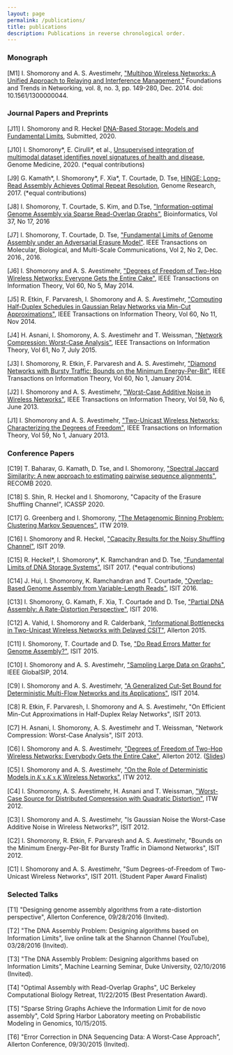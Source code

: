 ```yaml
---
layout: page
permalink: /publications/
title: publications
description: Publications in reverse chronological order.
---
```



<h3>Monograph</h3>
<a name="j1"></a>
<p>[M1] I. Shomorony and A. S. Avestimehr, <a href="http://www.nowpublishers.com/articles/foundations-and-trends-in-networking/NET-044">"Multihop Wireless Networks: A Unified Approach to Relaying and Interference Management,"</a> Foundations and Trends in Networking, vol. 8, no. 3, pp. 149-280, Dec. 2014. doi: 10.1561/1300000044.

<h3>Journal Papers and Preprints</h3>


<a name="j11"></a>
<p>[J11] I. Shomorony and R. Heckel <a href="https://arxiv.org/abs/2001.06311">DNA-Based Storage: Models and Fundamental Limits</a>, Submitted, 2020. </p>
<a name="j10"></a>
<p>[J10] I. Shomorony*, E. Cirulli*, et al., <a href="https://genomemedicine.biomedcentral.com/articles/10.1186/s13073-019-0705-z">Unsupervised integration of multimodal dataset identifies novel signatures of health and disease</a>, Genome Medicine, 2020. (*equal contributions)</p>
<a name="j9"></a>
<p>[J9] G. Kamath*, I. Shomorony*, F. Xia*, T. Courtade, D. Tse, <a href="http://genome.cshlp.org/content/early/2017/03/20/gr.216465.116">HINGE: Long-Read Assembly Achieves Optimal Repeat Resolution</a>, Genome Research, 2017. (*equal contributions)</p>
<a name="j8"></a>
<p>[J8] I. Shomorony, T. Courtade, S. Kim, and D.Tse, <a href="http://bioinformatics.oxfordjournals.org/content/32/17/i494">"Information-optimal Genome Assembly via Sparse Read-Overlap Graphs"</a>, Bioinformatics, Vol 37, No 17, 2016</p>
<a name="j7"></a>
<p>[J7] I. Shomorony, T. Courtade, D. Tse, <a href="error_correction.pdf">"Fundamental Limits of Genome Assembly under an Adversarial Erasure Model"</a>. IEEE Transactions on Molecular, Biological, and Multi-Scale Communications, Vol 2, No 2, Dec. 2016., 2016.</p>
<a name="j6"></a>
<p>[J6] I. Shomorony and A. S. Avestimehr, <a href="http://arxiv.org/pdf/1210.2143">"Degrees of Freedom of Two-Hop Wireless Networks: Everyone Gets the Entire Cake"</a>, IEEE Transactions on Information Theory, Vol 60, No 5, May 2014.</p>
<a name="j5"></a>
<p>[J5] R. Etkin, F. Parvaresh, I. Shomorony and A. S. Avestimehr, <a href="http://arxiv.org/pdf/1305.2548">"Computing Half-Duplex Schedules in Gaussian Relay Networks via Min-Cut Approximations"</a>, IEEE Transactions on Information Theory, Vol 60, No 11, Nov 2014.</p>
<a name="j4"></a>
<p>[J4] H. Asnani, I. Shomorony, A. S. Avestimehr and T. Weissman, <a href="http://arxiv.org/pdf/1304.1828">"Network Compression: Worst-Case Analysis"</a>, IEEE Transactions on Information Theory, Vol 61, No 7, July 2015.</p>
<a name="j3"></a>
<p>[J3] I. Shomorony, R. Etkin, F. Parvaresh and A. S. Avestimehr, <a href="http://arxiv.org/pdf/1205.6186">"Diamond Networks with Bursty Traffic: Bounds on the Minimum Energy-Per-Bit"</a>, IEEE Transactions on Information Theory, Vol 60, No 1, January 2014.</p>
<a name="j2"></a>
<p>[J2] I. Shomorony and A. S. Avestimehr, <a href="http://arxiv.org/pdf/1202.2687">"Worst-Case Additive Noise in Wireless Networks"</a>, IEEE Transactions on Information Theory, Vol 59, No 6, June 2013.</p>
      <a name="j1"></a>
<p>[J1] I. Shomorony and A. S. Avestimehr, <a href="http://arxiv.org/pdf/1102.2498">"Two-Unicast Wireless Networks: Characterizing the Degrees of Freedom"</a>, IEEE Transactions on Information Theory, Vol 59, No 1, January 2013.</p>







<h3>Conference Papers</h3>


<a name="c19"></a>
<p>[C19] T. Baharav, G. Kamath, D. Tse, and I. Shomorony, <a href="https://www.biorxiv.org/content/10.1101/800581v2">"Spectral Jaccard Similarity: A new approach to estimating pairwise sequence alignments"</a>, RECOMB 2020. </p>
<a name="c18"></a>
<p>[C18] S. Shin, R. Heckel and I. Shomorony, "Capacity of the Erasure Shuffling Channel", ICASSP 2020. </p>
<a name="c17"></a>
<p>[C17] G. Greenberg and I. Shomorony, <a href="https://arxiv.org/abs/1912.05741">"The Metagenomic Binning Problem: Clustering Markov Sequences"</a>, ITW 2019. </p>
<a name="c16"></a>
<p>[C16] I. Shomorony and R. Heckel, <a href="https://arxiv.org/abs/1902.10832">"Capacity Results for the Noisy Shuffling Channel"</a>, ISIT 2019.</p>
<a name="c15"></a>
<p>[C15] R. Heckel*, I. Shomorony*, K. Ramchandran and D. Tse, <a href="https://arxiv.org/abs/1705.04732">"Fundamental Limits of DNA Storage Systems"</a>, ISIT 2017. (*equal contributions)</p>
<a name="c14"></a>
<p>[C14] J. Hui, I. Shomorony, K. Ramchandran and T. Courtade, <a href="http://www.eecs.berkeley.edu/~courtade/pdfs/VarLengthISIT2016.pdf">"Overlap-Based Genome Assembly from Variable-Length Reads"</a>, ISIT 2016.</p>
<a name="c13"></a>
<p>[C13] I. Shomorony, G. Kamath, F. Xia, T. Courtade and D. Tse, <a href="http://arxiv.org/abs/1605.01941">"Partial DNA Assembly: A Rate-Distortion Perspective"</a>, ISIT 2016.</p>
<a name="c12"></a>
<p>[C12] A. Vahid, I. Shomorony and R. Calderbank, <a href="http://arxiv.org/abs/1508.04359">"Informational Bottlenecks in Two-Unicast Wireless Networks with Delayed CSIT"</a>, Allerton 2015.</p>
<a name="c11"></a>
<p>[C11] I. Shomorony, T. Courtade and D. Tse, <a href="http://arxiv.org/abs/1501.06194">"Do Read Errors Matter for Genome Assembly?"</a>, ISIT 2015.</p>
<a name="c10"></a>
<p>[C10] I. Shomorony and A. S. Avestimehr, <a href="http://arxiv.org/abs/1411.3017">"Sampling Large Data on Graphs"</a>, IEEE GlobalSIP, 2014.</p>
  <a name="c9"></a>
<p>[C9] I. Shomorony and A. S. Avestimehr, <a href="http://arxiv.org/abs/1404.4995">"A Generalized Cut-Set Bound for Deterministic Multi-Flow Networks and its Applications"</a>, ISIT 2014.</p>
<a name="c8"></a>
      <p>[C8] R. Etkin, F. Parvaresh, I. Shomorony and A. S. Avestimehr, "On Efficient Min-Cut Approximations in Half-Duplex Relay Networks", ISIT 2013.</p>
<a name="c7"></a>
      <p>[C7] H. Asnani, I. Shomorony, A. S. Avestimehr and T. Weissman, "Network Compression: Worst-Case Analysis"</a>, ISIT 2013.</p>
<a name="c6"></a>
<p>[C6] I. Shomorony and A. S. Avestimehr, <a href="http://arxiv.org/pdf/1210.2143.pdf">"Degrees of Freedom of Two-Hop Wireless Networks: Everybody Gets the Entire Cake"</a>, Allerton 2012. (<a href="http://people.ece.cornell.edu/avestimehr/papers/ANDAllerton2012FinalWeb.pdf">Slides</a>)</p>
<a name="c5"></a>
<p>[C5] I. Shomorony and A. S. Avestimehr, <a href="http://people.ece.cornell.edu/avestimehr/papers/SAITW2012.pdf">"On the Role of Deterministic Models in <font face="times"> <i>K</i> x <i>K</i> x <i>K</i> </font> Wireless Networks"</a>, ITW 2012.</p>
<a name="c4"></a>
<p>[C4] I. Shomorony, A. S. Avestimehr, H. Asnani and T. Weissman, <a href="http://arxiv.org/pdf/1208.1784">"Worst-Case Source for Distributed Compression with Quadratic Distortion"</a>, ITW 2012.</p>
<a name="c3"></a>
<p>[C3] I. Shomorony and A. S. Avestimehr, "Is Gaussian Noise the Worst-Case Additive Noise in Wireless Networks?", ISIT 2012.</p>
<a name="c2"></a>
<p>[C2] I. Shomorony, R. Etkin, F. Parvaresh and A. S. Avestimehr, "Bounds on the Minimum Energy-Per-Bit for Bursty Traffic in Diamond Networks", ISIT 2012.</p>
<a name="c1"></a>
<p>[C1] I. Shomorony and A. S. Avestimehr, "Sum Degrees-of-Freedom of Two-Unicast Wireless Networks", ISIT 2011. (Student Paper Award Finalist)</p>



<h3>Selected Talks</h3>



<a name="t1"></a>
<p>[T1] "Designing genome assembly algorithms from a rate-distortion perspective", Allerton Conference, 09/28/2016 (Invited).</p>
<a name="t2"></a>
<p>[T2] "The DNA Assembly Problem: Designing algorithms based on Information Limits", live online talk at the Shannon Channel (YouTube), 03/28/2016 (Invited).</p>
<a name="t3"></a>
<p>[T3] "The DNA Assembly Problem: Designing algorithms based on Information Limits", Machine Learning Seminar, Duke University, 02/10/2016 (Invited).</p>
<a name="t4"></a>
<p>[T4] "Optimal Assembly with Read-Overlap Graphs", UC Berkeley Computational Biology Retreat, 11/22/2015 (Best Presentation Award).</p>
<a name="t5"></a>
<p>[T5] "Sparse String Graphs Achieve the Information Limit for de novo assembly", Cold Spring Harbor Laboratory meeting on Probabilistic Modeling in Genomics, 10/15/2015.</p>
<a name="t6"></a>
<p>[T6] "Error Correction in DNA Sequencing Data: A Worst-Case Approach”, Allerton Conference, 09/30/2015 (Invited).</p>
